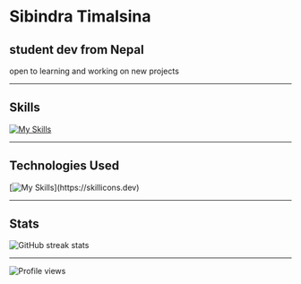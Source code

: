 # **Sibindra Timalsina**
## student dev from Nepal
open to learning and working on new projects

---

## **Skills**
[![My Skills](https://skillicons.dev/icons?i=react,html,css,js,c,cpp,java,php,mysql,md)](https://skillicons.dev)

---

## **Technologies Used**
[![My Skills](https://skillicons.dev/icons?i=linux,figma,vim,vscode,heroku,idea,bash,git,github,)](https://skillicons.dev)

---


## **Stats**
![GitHub streak stats](https://github-readme-streak-stats.herokuapp.com/?user=Sibindra)

---
![Profile views](https://gpvc.arturio.dev/Sibindra)  
